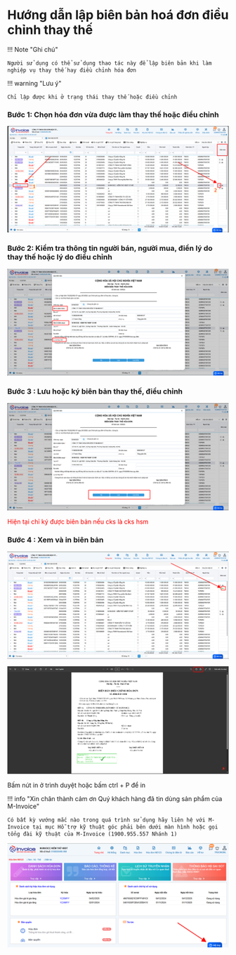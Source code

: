 # **Hướng dẫn lập biên bản hoá đơn điều chỉnh thay thế**

!!! Note "Ghi chú"

    Người sử dụng có thể sử dụng thao tác này để lập biên bản khi làm nghiệp vụ thay thế hay điều chỉnh hóa đơn

!!! warning "Lưu ý"

    Chỉ lập được khi ở trạng thái thay thế hoặc điều chỉnh

### Bước 1: Chọn hóa đơn vừa được làm thay thế hoặc điều chỉnh

![Hình 1](../../assets/images/invoice1/1-bienban-1.png)

### Bước 2: Kiểm tra thông tin người bán, người mua, điền lý do thay thế hoặc lý do điều chỉnh

![Hình 2](../../assets/images/invoice1/1-bienban-2.png)

### Bước 3 : Lưu hoặc ký biên bản thay thế, điều chỉnh

![Hình 3](../../assets/images/invoice1/1-bienban-3.png)

<span style="color:red;">Hiện tại chỉ ký được biên bản nếu cks là cks hsm</span>

### Bước 4 : Xem và in biên bản

![Hình 4](../../assets/images/invoice1/1-bienban-4.png)

![Hình 5](../../assets/images/invoice1/1-bienban-5.png)

Bấm nút in ở trình duyệt hoặc bấm ctrl + P để in

!!! info "Xin chân thành cảm ơn Quý khách hàng đã tin dùng sản phẩm của M-Invoice"

    Có bất kỳ vướng mắc nào trong quá trình sử dụng hãy liên hệ với M-Invoice tại mục Hỗ trợ kỹ thuật góc phải bên dưới màn hình hoặc gọi tổng đài kỹ thuật của M-Invoice (1900.955.557 Nhánh 1)

![Hình 6](../../assets/images/invoice1/1.0_suaTienBangTay_5.png)
